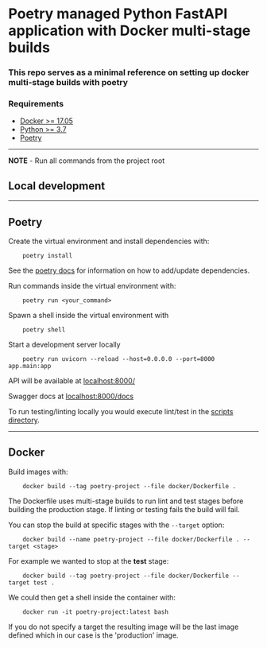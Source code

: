 # Poetry managed Python FastAPI application with Docker multi-stage builds

### This repo serves as a minimal reference on setting up docker multi-stage builds with poetry


### Requirements

- [Docker >= 17.05](https://www.python.org/downloads/release/python-381/)
- [Python >= 3.7](https://www.python.org/downloads/release/python-381/)
- [Poetry](https://github.com/python-poetry/poetry)


---
**NOTE** - Run all commands from the project root


## Local development

---
## Poetry


Create the virtual environment and install dependencies with:

        poetry install

See the [poetry docs](https://python-poetry.org/docs/) for information on how to add/update dependencies.

Run commands inside the virtual environment with:

        poetry run <your_command>

Spawn a shell inside the virtual environment with

        poetry shell

Start a development server locally

        poetry run uvicorn --reload --host=0.0.0.0 --port=8000 app.main:app

API will be available at [localhost:8000/](http://localhost:8000/)

Swagger docs at [localhost:8000/docs](http://localhost:8000/docs)

To run testing/linting locally you would execute lint/test in the [scripts directory](/scripts).


---

## Docker


Build images with:
        
        docker build --tag poetry-project --file docker/Dockerfile . 

The Dockerfile uses multi-stage builds to run lint and test stages before building the production stage.  If linting or testing fails the build will fail.

You can stop the build at specific stages with the `--target` option:

        docker build --name poetry-project --file docker/Dockerfile . --target <stage>


For example we wanted to stop at the **test** stage:

        docker build --tag poetry-project --file docker/Dockerfile --target test .

We could then get a shell inside the container with:

        docker run -it poetry-project:latest bash

If you do not specify a target the resulting image will be the last image defined which in our case is the 'production' image.


